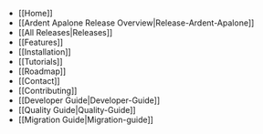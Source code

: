 * [[Home]]
* [[Ardent Apalone Release Overview|Release-Ardent-Apalone]]
* [[All Releases|Releases]]
* [[Features]]
* [[Installation]]
* [[Tutorials]]
* [[Roadmap]]
* [[Contact]]
* [[Contributing]]
* [[Developer Guide|Developer-Guide]]
* [[Quality Guide|Quality-Guide]]
* [[Migration Guide|Migration-guide]]
